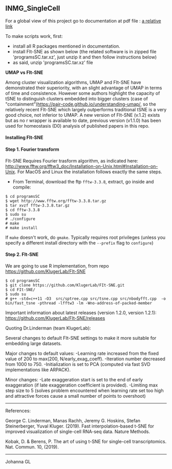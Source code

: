 ## INMG_SingleCell

For a global view of this project go to documentation at pdf file :
[a relative link](documentation/scRNAseq_in_skeletal_muscle(1).pdf)

To make scripts work, first:
- install all R packages mentioned in documentation.
- install FIt-SNE as shown below (the related software is in zipped file 'programsSC.tar.xz', just unzip it and then follow instructions below) 
- as said, unzip 'programsSC.tar.xz' file

**UMAP vs FIt-SNE**

Among cluster visualization algorithms, UMAP and FIt-SNE have demonstrated their superiority, with an slight advantage of UMAP in terms of time and consistence. However some authors highlight the capacity of tSNE to distinguish clusters embedded into bigger clusters (case of "containment")<https://pair-code.github.io/understanding-umap/>, so the relatively recent FIt-SNE which largely outperforms traditional tSNE is a very good choice, not inferior to UMAP. A new version of FIt-SNE (v.1.2) exists but as no r wrapper is available to date,  previous version (v1.1.0) has been used for homeostasis (D0) analysis of published papers in this repo.

#### Installing FIt-SNE 

#### Step 1. Fourier transform
FIt-SNE Requires Fourier trasform algorithm, as indicated here:
http://www.fftw.org/fftw3_doc/Installation-on-Unix.html#Installation-on-Unix. For MacOS and Linux the installation follows exactly the same steps.

* From Terminal, download the ftp `fftw-3.3.8`, extract, go inside and compile: 

```
$ cd programsSC
$ wget http://www.fftw.org/fftw-3.3.8.tar.gz
$ tar xvzf fftw-3.3.8.tar.gz
$ cd fftw-3.3.8
$ sudo su 
# ./configure
# make
# make install
```
If `make` doesn't work, do `gmake`. Typically requires root privileges (unless you specify a different install directory with the `--prefix` flag to `configure`)

#### Step 2. FIt-SNE 

We are going to use R implementation, from repo https://github.com/KlugerLab/FIt-SNE

```
$ cd programsSC
$ git clone https://github.com/KlugerLab/FIt-SNE.git
$ cd FIt-SNE/
$ sudo su
# g++ -std=c++11 -O3  src/sptree.cpp src/tsne.cpp src/nbodyfft.cpp  -o bin/fast_tsne -pthread -lfftw3 -lm -Wno-address-of-packed-member
```
Important information about latest releases (version 1.2.0, version 1.2.1): https://github.com/KlugerLab/FIt-SNE/releases

Quoting Dr.Linderman (team KlugerLab):

Several changes to default FIt-SNE settings to make it more suitable for embedding large datasets.

Major changes to default values:
-Learning rate increased from the fixed value of 200 to max(200, N/early_exag_coeff).
-Iteration number decreased from 1000 to 750.
-Initialization is set to PCA (computed via fast SVD implementations like ARPACK).

Minor changes:
-Late exaggeration start is set to the end of early exaggeration (if late exaggeration coefficient is provided).
-Limiting max step size to 5 (solves problem encountered when learning rate set too high and attractive forces cause a small number of points to overshoot)



----------
References:

George C. Linderman, Manas Rachh, Jeremy G. Hoskins, Stefan Steinerberger, Yuval Kluger. (2019). Fast interpolation-based t-SNE for improved visualization of single-cell RNA-seq data. Nature Methods. 

Kobak, D. & Berens, P. The art of using t-SNE for single-cell transcriptomics. Nat. Commun. 10, (2019).

----------------
Johanna GL

